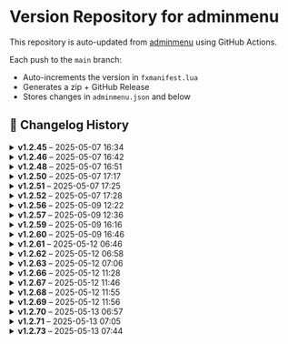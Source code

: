 # Version Repository for adminmenu

This repository is auto-updated from [adminmenu](https://github.com/jumalley/adminmenu) using GitHub Actions.

Each push to the `main` branch:
- Auto-increments the version in `fxmanifest.lua`
- Generates a zip + GitHub Release
- Stores changes in `adminmenu.json` and below

## 📌 Changelog History

<details>
<summary><strong>v1.2.45</strong> – 2025-05-07 16:34</summary>

**Changed Files:**

- config/config.lua : 8c69862 - Update config.lua ([View Commit](https://github.com/jumalley/adminmenu/commit/8c69862))

</details>

<details>
<summary><strong>v1.2.46</strong> – 2025-05-07 16:42</summary>

**Changed Files:**

- config/config.lua : bc7609c - Merge branch 'main' of https://github.com/jumalley/adminmenu ([View Commit](https://github.com/jumalley/adminmenu/commit/bc7609c))

</details>

<details>
<summary><strong>v1.2.48</strong> – 2025-05-07 16:51</summary>

**Changed Files:**

- client/modules/modes/modes.lua : 822b74c - Update modes.lua ([View Commit](https://github.com/jumalley/adminmenu/commit/822b74c))

</details>

<details>
<summary><strong>v1.2.50</strong> – 2025-05-07 17:17</summary>

**Changed Files:**

- client/functions.lua : a4a0d13 - Update functions.lua ([View Commit](https://github.com/jumalley/adminmenu/commit/a4a0d13))

</details>

<details>
<summary><strong>v1.2.51</strong> – 2025-05-07 17:25</summary>

**Changed Files:**

- client/functions.lua : 2cad9f5 - Update functions.lua ([View Commit](https://github.com/jumalley/adminmenu/commit/2cad9f5))

</details>

<details>
<summary><strong>v1.2.52</strong> – 2025-05-07 17:28</summary>

**Changed Files:**

- client/functions.lua : 932492a - required ([View Commit](https://github.com/jumalley/adminmenu/commit/932492a))
- config/options.lua : 932492a - required ([View Commit](https://github.com/jumalley/adminmenu/commit/932492a))

</details>

<details>
<summary><strong>v1.2.56</strong> – 2025-05-09 12:22</summary>

**Changed Files:**

No significant changes in this version besides automatic version increment.
</details>

<details>
<summary><strong>v1.2.57</strong> – 2025-05-09 12:36</summary>

**Changed Files:**

No significant changes in this version besides automatic version increment.
</details>

<details>
<summary><strong>v1.2.59</strong> – 2025-05-09 16:16</summary>

**Changed Files:**

- client/modules/adminduty.lua : 005c1c3 - pistol staff adjustements ([View Commit](https://github.com/jumalley/adminmenu/commit/005c1c3))
- locales/en.lua : 005c1c3 - pistol staff adjustements ([View Commit](https://github.com/jumalley/adminmenu/commit/005c1c3))
- locales/fr.lua : 005c1c3 - pistol staff adjustements ([View Commit](https://github.com/jumalley/adminmenu/commit/005c1c3))

</details>

<details>
<summary><strong>v1.2.60</strong> – 2025-05-09 16:46</summary>

**Changed Files:**

- server/modules/settings/cfg.lua : e74a248 - file creation logic improved ([View Commit](https://github.com/jumalley/adminmenu/commit/e74a248))

</details>

<details>
<summary><strong>v1.2.61</strong> – 2025-05-12 06:46</summary>

**Changed Files:**

No significant changes in this version besides automatic version increment.
</details>

<details>
<summary><strong>v1.2.62</strong> – 2025-05-12 06:58</summary>

**Changed Files:**

- client/modules/adminduty.lua: 6a903c4 - Update adminduty.lua ([View Commit](https://github.com/jumalley/adminmenu/commit/6a903c4))

</details>

<details>
<summary><strong>v1.2.63</strong> – 2025-05-12 07:06</summary>

**Changed Files:**

- client/modules/adminduty.lua: df19916 - Update adminduty.lua ([View Commit](https://github.com/jumalley/adminmenu/commit/df19916))
  Changes:
    diff --git a/client/modules/adminduty.lua b/client/modules/adminduty.lua
    index ec9fbd6..a5fe512 100644
    --- a/client/modules/adminduty.lua
    +++ b/client/modules/adminduty.lua
    @@ -310,30 +310,84 @@ function handleEntityDebug(entity, contextIdPrefix, debugTitle, nameLabel, nameI
    ... (truncated, see commit for full diff)

</details>

<details>
<summary><strong>v1.2.66</strong> – 2025-05-12 11:28</summary>

**Changed Files:**

## Changelog for v1.2.66

- **client/modules/announce.lua**: Updated client/modules/announce.lua: Update announce.lua (Ju) by Ju ([View Commit](https://github.com/jumalley/adminmenu/commit/b0dd9f3))

**Full Changelog**: https://github.com/jumalley/adminmenu/compare/v1.2.65...v1.2.66
</details>

<details>
<summary><strong>v1.2.67</strong> – 2025-05-12 11:46</summary>

**Changed Files:**

## Changelog for v1.2.67

- **server/modules/modes/spectate.lua**: Updated server/modules/modes/spectate.lua: Update spectate.lua by [Ju](https://github.com/Ju) ([View Commit](https://github.com/jumalley/adminmenu/commit/4497d17))
- **server/modules/txadmin.lua**: Updated server/modules/txadmin.lua: Update txadmin.lua by [Ju](https://github.com/Ju) ([View Commit](https://github.com/jumalley/adminmenu/commit/0be78b2))

**Full Changelog**: https://github.com/jumalley/adminmenu/compare/v1.2.66...v1.2.67
</details>

<details>
<summary><strong>v1.2.68</strong> – 2025-05-12 11:55</summary>

## Changelog for v1.2.68

- [**client/custom/garage/cd_garage.lua**](https://github.com/jumalley/adminmenu/blob/5975291/client/custom/garage/cd_garage.lua): Updated client/custom/garage/cd_garage.lua: Update cd_garage.lua by [jumalley](https://github.com/jumalley) ([View Commit](https://github.com/jumalley/adminmenu/commit/5975291))
- [**client/custom/garage/jg-advancedgarages.lua**](https://github.com/jumalley/adminmenu/blob/ecfc10c/client/custom/garage/jg-advancedgarages.lua): Updated client/custom/garage/jg-advancedgarages.lua: Update jg-advancedgarages.lua by [jumalley](https://github.com/jumalley) ([View Commit](https://github.com/jumalley/adminmenu/commit/ecfc10c))

**Full Changelog**: https://github.com/jumalley/adminmenu/compare/v1.2.67...v1.2.68
</details>

<details>
<summary><strong>v1.2.69</strong> – 2025-05-12 11:56</summary>

## Changelog for v1.2.69

- [**client/custom/garage/loaf_garage.lua**](https://github.com/jumalley/adminmenu/blob/ba319d4/client/custom/garage/loaf_garage.lua): Updated client/custom/garage/loaf_garage.lua: Update loaf_garage.lua by [jumalley](https://github.com/jumalley) ([View Commit](https://github.com/jumalley/adminmenu/commit/ba319d4))

**Full Changelog**: https://github.com/jumalley/adminmenu/compare/v1.2.68...v1.2.69
</details>

<details>
<summary><strong>v1.2.70</strong> – 2025-05-13 06:57</summary>

## Changelog for v1.2.70

- [**client/custom/garage/rcore_garage.lua**](https://github.com/jumalley/adminmenu/blob/2d9dab6/client/custom/garage/rcore_garage.lua): Update rcore_garage.lua by [jumalley](https://github.com/jumalley). **Summary of Changes**: ++ b/client/custom/garage/rcore_garage.lua. ([View Commit](https://github.com/jumalley/adminmenu/commit/2d9dab6))

**Full Changelog**: https://github.com/jumalley/adminmenu/compare/v1.2.69...v1.2.70
</details>

<details>
<summary><strong>v1.2.71</strong> – 2025-05-13 07:05</summary>

## Changelog for v1.2.71

- [**client/custom/garage/okokGarage.lua**](https://github.com/jumalley/adminmenu/blob/c2935bc/client/custom/garage/okokGarage.lua): Update okokGarage.lua by [jumalley](https://github.com/jumalley). ([View Commit](https://github.com/jumalley/adminmenu/commit/c2935bc))

**Full Changelog**: https://github.com/jumalley/adminmenu/compare/v1.2.70...v1.2.71
</details>

<details>
<summary><strong>v1.2.73</strong> – 2025-05-13 07:44</summary>

## Changelog for v1.2.73

- [**client/custom/inventory/codem.lua**](https://github.com/jumalley/adminmenu/blob/1adc6b5/client/custom/inventory/codem.lua): Update codem.lua by [jumalley](https://github.com/jumalley). ([View Commit](https://github.com/jumalley/adminmenu/commit/1adc6b5))

**Full Changelog**: https://github.com/jumalley/adminmenu/compare/v1.2.72...v1.2.73
</details>
